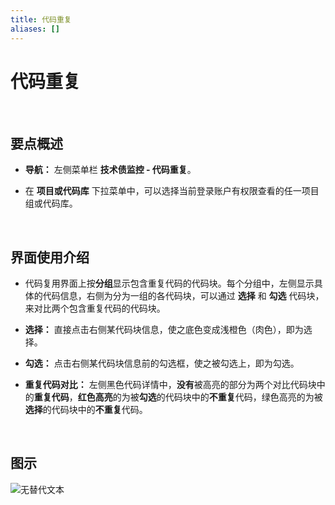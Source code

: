 ```yaml
---
title: 代码重复
aliases: []
---
```


# 代码重复

<br />

## 要点概述

-   **导航：** 左侧菜单栏 **技术债监控 - 代码重复**。

-   在 **项目或代码库** 下拉菜单中，可以选择当前登录账户有权限查看的任一项目组或代码库。

<br />

## 界面使用介绍

-   代码复用界面上按**分组**显示包含重复代码的代码块。每个分组中，左侧显示具体的代码信息，右侧为分为一组的各代码块，可以通过 **选择** 和 **勾选** 代码块，来对比两个包含重复代码的代码块。

-   **选择：** 直接点击右侧某代码块信息，使之底色变成浅橙色（肉色），即为选择。

-   **勾选：** 点击右侧某代码块信息前的勾选框，使之被勾选上，即为勾选。

-   **重复代码对比：** 左侧黑色代码详情中，**没有**被高亮的部分为两个对比代码块中的**重复代码**，**红色高亮**的为被**勾选**的代码块中的**不重复**代码，绿色高亮的为被**选择**的代码块中的**不重复**代码。

<br />

## 图示

![无替代文本](https://release-notes.oss-cn-zhangjiakou.aliyuncs.com/img/Duplicates.png)
